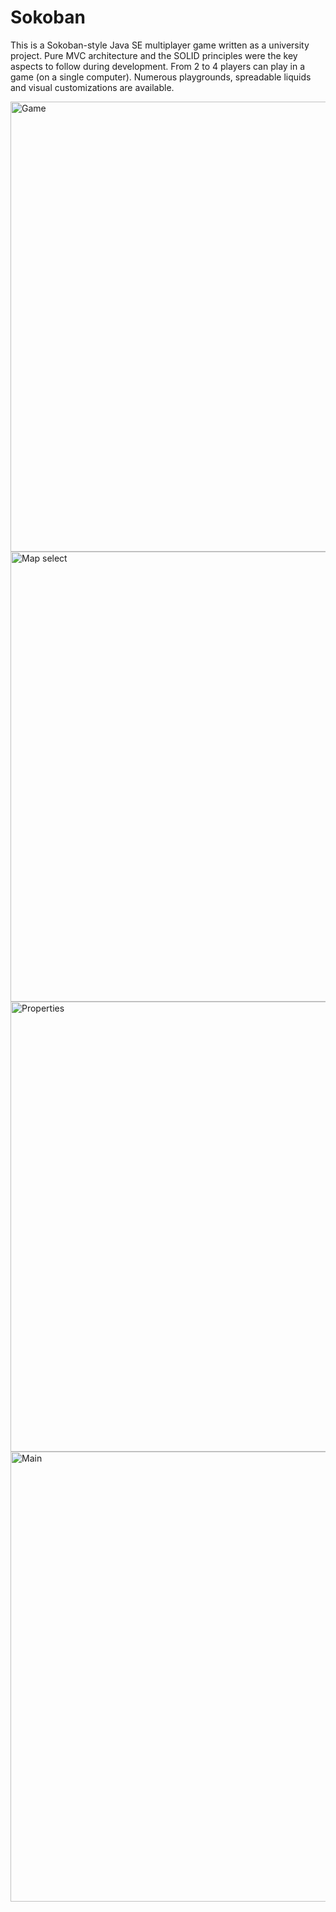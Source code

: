 # Sokoban

This is a Sokoban-style Java SE multiplayer game written as a university project. Pure MVC architecture and the SOLID principles were the key aspects to follow during development. From 2 to 4 players can play in a game (on a single computer). Numerous playgrounds, spreadable liquids and visual customizations are available.

<img src="https://user-images.githubusercontent.com/37120889/133932498-ad68f81c-2c7a-4e6e-bb12-fd3baeefeb6f.png" alt="Game" width="720" />

<img src="https://user-images.githubusercontent.com/37120889/133932503-76cff96a-739b-49ab-bb16-17b904efa158.png" alt="Map select" width="720" />

<img src="https://user-images.githubusercontent.com/37120889/133932504-b68f619d-472d-463b-a959-14dce3a8d826.png" alt="Properties" width="720" />

<img src="https://user-images.githubusercontent.com/37120889/133932502-6138c7b5-7afb-4629-88aa-808e23644614.png" alt="Main" width="720" />
